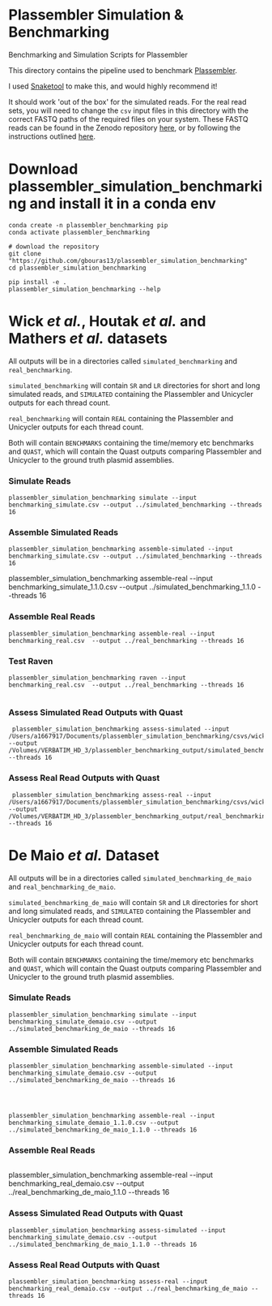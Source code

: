 # Plassembler Simulation & Benchmarking
Benchmarking and Simulation Scripts for Plassembler

This directory contains the pipeline used to benchmark [Plassembler](https://github.com/gbouras13/plassembler).

I used [Snaketool](https://github.com/beardymcjohnface/Snaketool) to make this, and would highly recommend it!

It should work 'out of the box' for the simulated reads. For the real read sets, you will need to change the `csv` input files in this directory with the correct FASTQ paths of the required files on your system. These FASTQ reads can be found in the Zenodo repository [here](sfsdfg), or by following the instructions outlined [here](https://github.com/gbouras13/plassembler/blob/1.0.0/docs/fastqs.md). 


# Download plassembler_simulation_benchmarking and install it in a conda env

```
conda create -n plassembler_benchmarking pip
conda activate plassembler_benchmarking

# download the repository
git clone "https://github.com/gbouras13/plassembler_simulation_benchmarking"
cd plassembler_simulation_benchmarking

pip install -e .
plassembler_simulation_benchmarking --help
```

Wick _et al._, Houtak _et al._ and Mathers _et al._ datasets
======

All outputs will be in a directories called `simulated_benchmarking` and `real_benchmarking`.

`simulated_benchmarking` will contain `SR` and `LR` directories for short and long simulated reads, and `SIMULATED` containing the Plassembler and Unicycler outputs for each thread count.

`real_benchmarking` will contain  `REAL` containing the Plassembler and Unicycler outputs for each thread count.

Both will contain `BENCHMARKS` containing the time/memory etc benchmarks and `QUAST`, which will contain the Quast outputs comparing Plassembler and Unicycler to the ground truth plasmid assemblies.


### Simulate Reads 

```
plassembler_simulation_benchmarking simulate --input benchmarking_simulate.csv --output ../simulated_benchmarking --threads 16
```

### Assemble Simulated Reads

```
plassembler_simulation_benchmarking assemble-simulated --input benchmarking_simulate.csv --output ../simulated_benchmarking --threads 16
```

plassembler_simulation_benchmarking assemble-real --input benchmarking_simulate_1.1.0.csv --output ../simulated_benchmarking_1.1.0 --threads 16

### Assemble Real Reads

```
plassembler_simulation_benchmarking assemble-real --input benchmarking_real.csv  --output ../real_benchmarking --threads 16
```


### Test Raven

```
plassembler_simulation_benchmarking raven --input benchmarking_real.csv  --output ../real_benchmarking --threads 16


```


### Assess Simulated Read Outputs with Quast

```
 plassembler_simulation_benchmarking assess-simulated --input /Users/a1667917/Documents/plassembler_simulation_benchmarking/csvs/wick_c222_cav1217/benchmarking_simulate.csv --output /Volumes/VERBATIM_HD_3/plassembler_benchmarking_output/simulated_benchmarking_final --threads 16
```

### Assess Real Read Outputs with Quast

```
 plassembler_simulation_benchmarking assess-real --input /Users/a1667917/Documents/plassembler_simulation_benchmarking/csvs/wick_c222_cav1217/benchmarking_real_quast.csv --output /Volumes/VERBATIM_HD_3/plassembler_benchmarking_output/real_benchmarking_1.0.0 --threads 16
```








De Maio _et al._ Dataset
======

All outputs will be in a directories called `simulated_benchmarking_de_maio` and `real_benchmarking_de_maio`.

`simulated_benchmarking_de_maio` will contain `SR` and `LR` directories for short and long simulated reads, and `SIMULATED` containing the Plassembler and Unicycler outputs for each thread count.

`real_benchmarking_de_maio` will contain  `REAL` containing the Plassembler and Unicycler outputs for each thread count.

Both will contain `BENCHMARKS` containing the time/memory etc benchmarks and `QUAST`, which will contain the Quast outputs comparing Plassembler and Unicycler to the ground truth plasmid assemblies.


### Simulate Reads

```
plassembler_simulation_benchmarking simulate --input benchmarking_simulate_demaio.csv --output ../simulated_benchmarking_de_maio --threads 16
```

### Assemble Simulated Reads

```
plassembler_simulation_benchmarking assemble-simulated --input benchmarking_simulate_demaio.csv --output ../simulated_benchmarking_de_maio --threads 16




plassembler_simulation_benchmarking assemble-real --input benchmarking_simulate_demaio_1.1.0.csv --output ../simulated_benchmarking_de_maio_1.1.0 --threads 16
```

### Assemble Real Reads

```

```


plassembler_simulation_benchmarking assemble-real --input benchmarking_real_demaio.csv --output ../real_benchmarking_de_maio_1.1.0 --threads 16




### Assess Simulated Read Outputs with Quast

```
plassembler_simulation_benchmarking assess-simulated --input benchmarking_simulate_demaio.csv --output ../simulated_benchmarking_de_maio_1.1.0 --threads 16
```

### Assess Real Read Outputs with Quast

```
plassembler_simulation_benchmarking assess-real --input benchmarking_real_demaio.csv --output ../real_benchmarking_de_maio --threads 16
```
